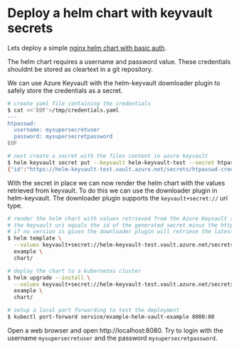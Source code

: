 # Deploy a helm chart with keyvault secrets

Lets deploy a simple [nginx helm chart with basic auth](./chart/).

The helm chart requires a username and password value. These credentials shouldnt be stored
as cleartext in a git repository.

We can use Azure Keyvault with the helm-keyvault downloader plugin to safely store the credentials as a secret.

```bash
# create yaml file containing the credentials
$ cat <<'EOF'>/tmp/credentials.yaml
---
htpasswd:
  username: mysupersecretuser
  password: mysupersecretpassword
EOF

# next create a secret with the files content in azure keyvault
$ helm keyvault secret put --keyvault helm-keyvault-test --secret htpasswd-credentials --file /tmp/credentials.yaml
{"id":"https://helm-keyvault-test.vault.azure.net/secrets/htpasswd-credentials/0f219949d08b459b80c7fcdaf2d56abd","name":"htpasswd-credentials","keyvault":"helm-keyvault-test","version":"0f219949d08b459b80c7fcdaf2d56abd","value":"LS0tCmh0cGFzc3dkOgogIHVzZXJuYW1lOiBteXN1cGVyc2VjcmV0dXNlcgogIHBhc3N3b3JkOiBteXN1cGVyc2VjcmV0cGFzc3dvcmQK"}
```

With the secret in place we can now render the helm chart with the values retrieved from keyvault. To do this we can use the downloader plugin in helm-keyvault. The downloader plugin supports the `keyvault+secret://` uri type.

```bash
# render the helm chart with values retrieved from the Azure Keyvault secret
# the keyvault uri equals the id of the generated secret minus the https.
# if no version is given the downloader plugin will retrieve the latest version from the azure keyvault
$ helm template \
  --values keyvault+secret://helm-keyvault-test.vault.azure.net/secrets/htpasswd-credentials/0f219949d08b459b80c7fcdaf2d56abd \
  example \
  chart/

# deploy the chart to a kubernetes cluster
$ helm upgrade --install \
  --values keyvault+secret://helm-keyvault-test.vault.azure.net/secrets/htpasswd-credentials/0f219949d08b459b80c7fcdaf2d56abd \
  example \
  chart/

# setup a local port forwarding to test the deployment
$ kubectl port-forward service/example-helm-vault-example 8080:80 
```

Open a web browser and open http://localhost:8080.
Try to login with the username `mysupersecretuser` and the password `mysupersecretpassword`.

